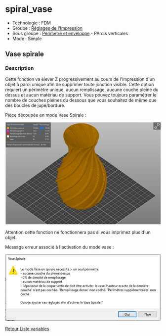 # spiral_vase

* Technologie : FDM
* Groupe : [Réglages de l'Impression](../print_settings/print_settings.md)
* Sous groupe : [Périmètre et enveloppe](../print_settings/print_settings.md#périmètre-et-enveloppe) - PArois verticales
* Mode : Simple

## Vase spirale

### Description

Cette fonction va élever Z progressivement au cours de l'impression d'un objet à paroi unique afin de supprimer toute jonction visible. Cette option requiert un périmètre unique, aucun remplissage, aucune couche pleine du dessus et aucun matériau de support. Vous pouvez toujours paramétrer le nombre de couches pleines du dessous que vous souhaitez de même que des boucles de jupe/bordure. 

Pièce découpée en mode Vase Spirale : 

![mode Vase](images/spiral_vase/002.png)


Attention cette fonction ne fonctionnera pas si vous imprimez plus d'un objet.

Message erreur associé à l'activation du mode vase :

![Message erreur associé à l'activation du mode vase](images/spiral_vase/001.png)

[Retour Liste variables](variable_list.md)
